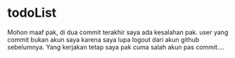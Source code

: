 # todoList

Mohon maaf pak, di dua commit terakhir saya ada kesalahan pak. user yang commit bukan akun saya karena saya lupa logout dari akun github sebelumnya. Yang kerjakan tetap saya pak cuma salah akun pas commit....
